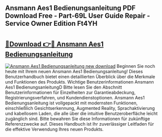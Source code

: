 ## Ansmann Aes1 Bedienungsanleitung PDF Download Free - Part-69L User Guide Repair - Service Owner Edition Ft4YH

# <h2><a href="http://df1a2dp.blite.top/?on=Ansmann+Aes1+Bedienungsanleitung">🔗Download 👉🔴 Ansmann Aes1 Bedienungsanleitung</a></h2>

[![Ansmann Aes1 Bedienungsanleitung new download](https://i.imgur.com/lujVjoI.png)](http://df1a2dp.blite.top/?on=Ansmann+Aes1+Bedienungsanleitung)
Beginnen Sie noch heute mit Ihrem neuen Ansmann Aes1 Bedienungsanleitung! Dieses Benutzerhandbuch bietet einen detaillierten Überblick über die Merkmale und Funktionen des Produkts. Wichtige Benutzerinformationen Ansmann Aes1 BedienungsanleitungD Bitte lesen Sie den Abschnitt Benutzerinformationen für Einzelheiten zur Garantieabdeckung, Registrierungsverfahren, und Kundendienstoptionen. Ansmann Aes1 Bedienungsanleitung ist vollgepackt mit modernsten Funktionen, einschließlich Gesichtserkennung, Augmented Reality, Sprachaktivierung und kabellosem Laden, die alle über die intuitive Benutzeroberfläche leicht zugänglich sind. Bitte bewahren Sie diese Informationen für zukünftige Referenzzwecke auf. Dieses Handbuch ist Ihr zuverlässiger Leitfaden für die effektive Verwendung Ihres neuen Produkts.
